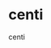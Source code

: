 # centi

centi

<!-- Starting the backend dev env -->


<!-- starting the frontend dev env -->


<!-- starting the admin -->
